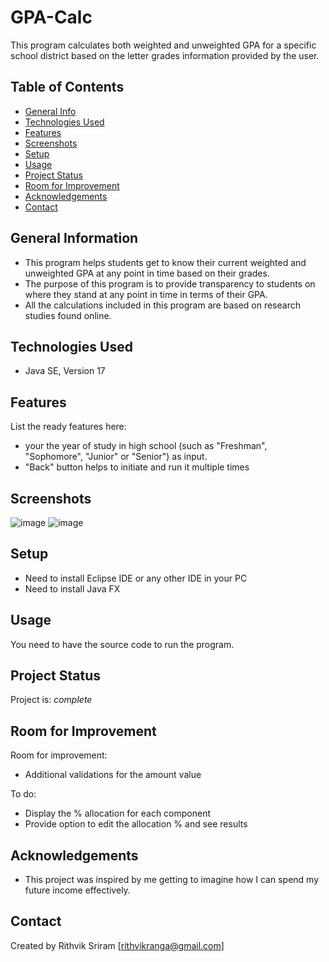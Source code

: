 # GPA-Calc

This program calculates both weighted and unweighted GPA for a specific school district based on the letter grades information provided by the user.

## Table of Contents
* [General Info](#general-information)
* [Technologies Used](#technologies-used)
* [Features](#features)
* [Screenshots](#screenshots)
* [Setup](#setup)
* [Usage](#usage)
* [Project Status](#project-status)
* [Room for Improvement](#room-for-improvement)
* [Acknowledgements](#acknowledgements)
* [Contact](#contact)
<!-- * [License](#license) -->


## General Information

- This program helps students get to know their current weighted and unweighted GPA at any point in time based on their grades. 
- The purpose of this program is to provide transparency to students on where they stand at any point in time in terms of their GPA.
- All the calculations included in this program are based on research studies found online. 


## Technologies Used
- Java SE, Version 17


## Features
List the ready features here:
- your the year of study in high school (such as "Freshman", "Sophomore", "Junior" or "Senior") as input.
- "Back" button helps to initiate and run it multiple times


## Screenshots

![image](https://user-images.githubusercontent.com/34558093/139105423-df897ba1-4099-46cf-949e-50be8959305d.png)
![image](https://user-images.githubusercontent.com/34558093/139105492-3c44ef3f-249f-4d9b-a7ae-82ba02cbe69c.png)


## Setup

- Need to install Eclipse IDE or any other IDE in your PC
- Need to install Java FX 


## Usage

You need to have the source code to run the program.


## Project Status
Project is: _complete_


## Room for Improvement

Room for improvement:
- Additional validations for the amount value

To do:
- Display the % allocation for each component
- Provide option to edit the allocation % and see results


## Acknowledgements

- This project was inspired by me getting to imagine how I can spend my future income effectively. 


## Contact
Created by Rithvik Sriram [rithvikranga@gmail.com]
